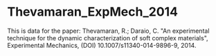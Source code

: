 Thevamaran_ExpMech_2014
=======================

This is data for the paper: Thevamaran, R.; Daraio, C. "An experimental technique for the dynamic characterization of soft complex materials", Experimental Mechanics, (DOI) 10.1007/s11340-014-9896-9, 2014.
